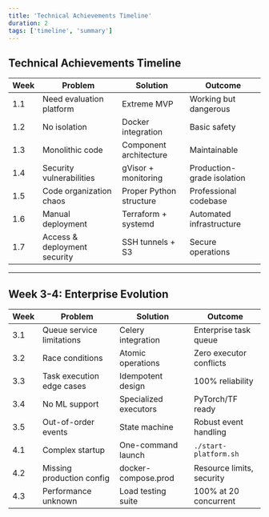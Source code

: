 ```yaml
---
title: 'Technical Achievements Timeline'
duration: 2
tags: ['timeline', 'summary']
---
```


## Technical Achievements Timeline

| Week | Problem                      | Solution                | Outcome                    |
| ---- | ---------------------------- | ----------------------- | -------------------------- |
| 1.1  | Need evaluation platform     | Extreme MVP             | Working but dangerous      |
| 1.2  | No isolation                 | Docker integration      | Basic safety               |
| 1.3  | Monolithic code              | Component architecture  | Maintainable               |
| 1.4  | Security vulnerabilities     | gVisor + monitoring     | Production-grade isolation |
| 1.5  | Code organization chaos      | Proper Python structure | Professional codebase      |
| 1.6  | Manual deployment            | Terraform + systemd     | Automated infrastructure   |
| 1.7  | Access & deployment security | SSH tunnels + S3        | Secure operations          |

---

## Week 3-4: Enterprise Evolution

| Week | Problem                      | Solution                | Outcome                    |
| ---- | ---------------------------- | ----------------------- | -------------------------- |
| 3.1  | Queue service limitations    | Celery integration      | Enterprise task queue      |
| 3.2  | Race conditions              | Atomic operations       | Zero executor conflicts    |
| 3.3  | Task execution edge cases    | Idempotent design       | 100% reliability           |
| 3.4  | No ML support                | Specialized executors   | PyTorch/TF ready          |
| 3.5  | Out-of-order events          | State machine           | Robust event handling      |
| 4.1  | Complex startup              | One-command launch      | `./start-platform.sh`      |
| 4.2  | Missing production config    | docker-compose.prod     | Resource limits, security  |
| 4.3  | Performance unknown          | Load testing suite      | 100% at 20 concurrent      |
